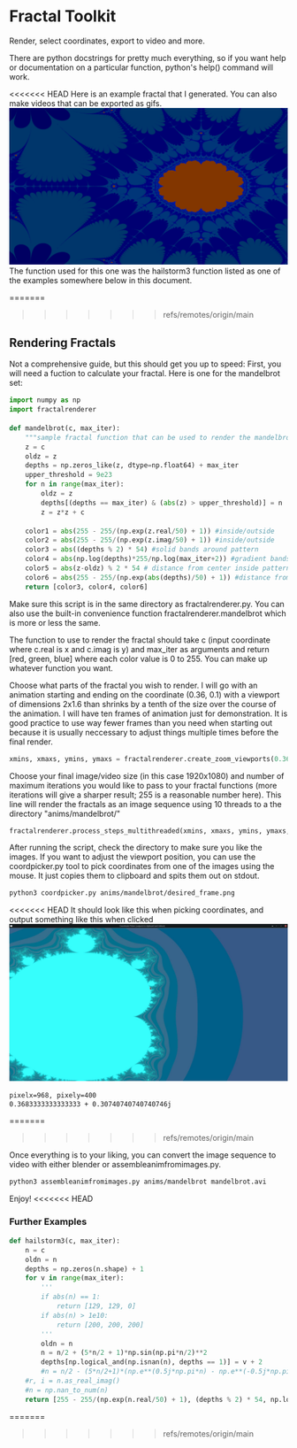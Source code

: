 # Fractal Toolkit
Render, select coordinates, export to video and more.

There are python docstrings for pretty much everything, so if you want help or documentation on a particular function, python's help() command will work.

<<<<<<< HEAD
Here is an example fractal that I generated. You can also make videos that can be exported as gifs.
![example fractal](examplegenerated.png)
The function used for this one was the hailstorm3 function listed as one of the examples somewhere below in this document.

=======
>>>>>>> refs/remotes/origin/main
## Rendering Fractals
Not a comprehensive guide, but this should get you up to speed:
First, you will need a fuction to calculate your fractal. Here is one for the mandelbrot set:

```python
import numpy as np
import fractalrenderer

def mandelbrot(c, max_iter):
    """sample fractal function that can be used to render the mandelbrot set"""
    z = c
    oldz = z
    depths = np.zeros_like(z, dtype=np.float64) + max_iter
    upper_threshold = 9e23
    for n in range(max_iter):
        oldz = z
        depths[(depths == max_iter) & (abs(z) > upper_threshold)] = n
        z = z*z + c

    color1 = abs(255 - 255/(np.exp(z.real/50) + 1)) #inside/outside
    color2 = abs(255 - 255/(np.exp(z.imag/50) + 1)) #inside/outside
    color3 = abs((depths % 2) * 54) #solid bands around pattern
    color4 = abs(np.log(depths)*255/np.log(max_iter+2)) #gradient bands around pattern
    color5 = abs(z-oldz) % 2 * 54 # distance from center inside pattern
    color6 = abs(255 - 255/(np.exp(abs(depths)/50) + 1)) #distance from pattern
    return [color3, color4, color6]
```

Make sure this script is in the same directory as fractalrenderer.py. You can also use the built-in convenience function fractalrenderer.mandelbrot which is more or less the same.

The function to use to render the fractal should take c (input coordinate where c.real is x and c.imag is y) and max_iter as arguments and return [red, green, blue] where each color value is 0 to 255. You can make up whatever function you want.

Choose what parts of the fractal you wish to render. I will go with an animation starting and ending on the coordinate (0.36, 0.1) with a viewport of dimensions 2x1.6 than shrinks by a tenth of the size over the course of the animation. I will have ten frames of animation just for demonstration. It is good practice to use way fewer frames than you need when starting out because it is usually neccessary to adjust things multiple times before the final render. 
```python
xmins, xmaxs, ymins, ymaxs = fractalrenderer.create_zoom_viewports(0.36, 0.1, 0.36, 0.1, 2, 0.02, 1.6, 0.016, 10)
```
Choose your final image/video size (in this case 1920x1080) and number of maximum iterations you would like to pass to your fractal functions (more iterations will give a sharper result; 255 is a reasonable number here). This line will render the fractals as an image sequence using 10 threads to a the directory "anims/mandelbrot/"
```python
fractalrenderer.process_steps_multithreaded(xmins, xmaxs, ymins, ymaxs, 1920, 1080, 255, 10, mandelbrot, 10, True, "anims")
```

After running the script, check the directory to make sure you like the images.
If you want to adjust the viewport position, you can use the coordpicker.py tool to pick coordinates from one of the images using the mouse. It just copies them to clipboard and spits them out on stdout.
```bash
python3 coordpicker.py anims/mandelbrot/desired_frame.png
```
<<<<<<< HEAD
It should look like this when picking coordinates, and output something like this when clicked
![screenshot](examplescreenshot.jpg)
```
pixelx=968, pixely=400
0.3683333333333333 + 0.30740740740740746j
```
=======
>>>>>>> refs/remotes/origin/main

Once everything is to your liking, you can convert the image sequence to video with either blender or assembleanimfromimages.py.
```bash
python3 assembleanimfromimages.py anims/mandelbrot mandelbrot.avi
```

Enjoy!
<<<<<<< HEAD

### Further Examples

```python
def hailstorm3(c, max_iter):
    n = c
    oldn = n
    depths = np.zeros(n.shape) + 1
    for v in range(max_iter):
        '''
        if abs(n) == 1:
            return [129, 129, 0]
        if abs(n) > 1e10:
            return [200, 200, 200]
        '''
        oldn = n
        n = n/2 + (5*n/2 + 1)*np.sin(np.pi*n/2)**2
        depths[np.logical_and(np.isnan(n), depths == 1)] = v + 2
        #n = n/2 - (5*n/2+1)*(np.e**(0.5j*np.pi*n) - np.e**(-0.5j*np.pi*n))**2/4
    #r, i = n.as_real_imag()
    #n = np.nan_to_num(n)
    return [255 - 255/(np.exp(n.real/50) + 1), (depths % 2) * 54, np.log(depths)*255/np.log(max_iter+2)]
```
=======
>>>>>>> refs/remotes/origin/main
